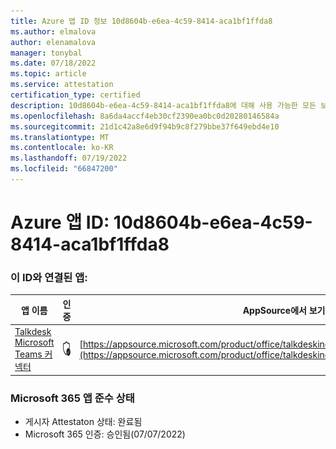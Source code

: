```yaml
---
title: Azure 앱 ID 정보 10d8604b-e6ea-4c59-8414-aca1bf1ffda8
ms.author: elmalova
author: elenamalova
manager: tonybal
ms.date: 07/18/2022
ms.topic: article
ms.service: attestation
certification_type: certified
description: 10d8604b-e6ea-4c59-8414-aca1bf1ffda8에 대해 사용 가능한 모든 보안 및 규정 준수 정보입니다.
ms.openlocfilehash: 8a6da4accf4eb30cf2390ea0bc0d20280146584a
ms.sourcegitcommit: 21d1c42a8e6d9f94b9c8f279bbe37f649ebd4e10
ms.translationtype: MT
ms.contentlocale: ko-KR
ms.lasthandoff: 07/19/2022
ms.locfileid: "66847200"
---
```

# <a name="azure-app-id-10d8604b-e6ea-4c59-8414-aca1bf1ffda8"></a>Azure 앱 ID: 10d8604b-e6ea-4c59-8414-aca1bf1ffda8


### <a name="apps-associated-with-this-id"></a>이 ID와 연결된 앱:
| **앱 이름** | **인증** | **AppSource에서 보기** |
|--------------|---------------|-----------------------|
| [Talkdesk Microsoft Teams 커넥터](../forward/talkdeskinc1579824950513.talkdesk_for_teams.md) | <img alt="Certified application badge" src="../media/certified-badge.png" height="25" width="25" /> | [https://appsource.microsoft.com/product/office/talkdeskinc1579824950513.talkdesk_for_teams](https://appsource.microsoft.com/product/office/talkdeskinc1579824950513.talkdesk_for_teams) |

### <a name="microsoft-365-app-compliance-status"></a>Microsoft 365 앱 준수 상태
- 게시자 Attestaton 상태: 완료됨
- Microsoft 365 인증: 승인됨(07/07/2022)
